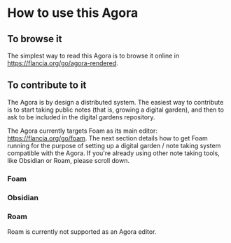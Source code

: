 # How to use this Agora

## To browse it
The simplest way to read this Agora is to browse it online in https://flancia.org/go/agora-rendered. 

## To contribute to it
The Agora is by design a distributed system. The easiest way to contribute is to start taking public notes (that is, growing a digital garden), and then to ask to be included in the digital gardens repository.

The Agora currently targets Foam as its main editor: https://flancia.org/go/foam. The next section details how to get Foam running for the purpose of setting up a digital garden / note taking system compatible with the Agora. If you're already using other note taking tools, like Obsidian or Roam, please scroll down.

### Foam

### Obsidian

### Roam
Roam is currently not supported as an Agora editor.